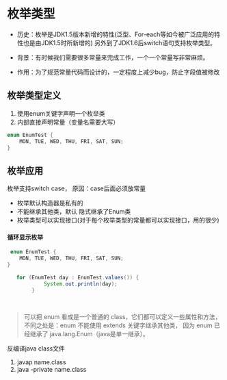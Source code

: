# 枚举类型


* 历史：枚举是JDK1.5版本新增的特性(泛型、For-each等如今被广泛应用的特性也是由JDK1.5时所新增的)
另外到了JDK1.6后switch语句支持枚举类型。

* 背景：有时候我们需要很多常量来完成工作，一个一个常量写非常麻烦。

* 作用：为了规范常量代码而设计的，一定程度上减少bug，防止字段值被修改


## 枚举类型定义

1. 使用enum关键字声明一个枚举类
2. 内部直接声明常量（变量名需要大写）
```java
enum EnumTest {
    MON, TUE, WED, THU, FRI, SAT, SUN;
}

```



## 枚举应用

枚举支持switch case，
原因：case后面必须放常量




* 枚举默认构造器是私有的
* 不能继承其他类，默认 隐式继承了Enum类
* 枚举类型可以实现接口(对于每个枚举类型的常量都可以实现接口，用的很少)




#### 循环显示枚举
```java
 enum EnumTest {
    MON, TUE, WED, THU, FRI, SAT, SUN;
}
 
   for (EnumTest day : EnumTest.values()) {
            System.out.println(day);
        }
        
        
```

> 可以把 enum 看成是一个普通的 class，它们都可以定义一些属性和方法，
> 不同之处是：enum 不能使用 extends 关键字继承其他类，
> 因为 enum 已经继承了 java.lang.Enum（java是单一继承）。

反编译java class文件

1. javap name.class
2. java -private name.class




